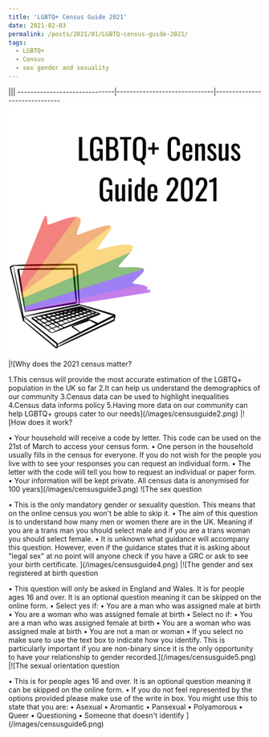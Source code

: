 ```yaml
---
title: 'LGBTQ+ Census Guide 2021'
date: 2021-02-03
permalink: /posts/2021/01/LGBTQ-census-guide-2021/
tags:
  - LGBTQ+
  - Census 
  - sex gender and sexuality 
---
```


|||
------------------------------|------------------------------|------------------------------
![LGBTQ+ Census Guide 2021](/images/censusguide1.png) |![Why does the 2021 census matter?

1.This census will provide the most accurate estimation of the LGBTQ+ population in the UK so far
2.It can help us understand the demographics of our community
3.Census data can be used to highlight inequalities 
4.Census data informs policy
5.Having more data on our community can help LGBTQ+ groups cater to our needs](/images/censusguide2.png) |![How does it work? 

•	Your household will receive a code by letter. This code can be used on the 21st of March to access your census form. 
•	One person in the household usually fills in the census for everyone. If you do not wish for the people you live with to see your responses you can request an individual form. 
•	The letter with the code will tell you how to request an individual or paper form. 
•	Your information will be kept private. 
All census data is anonymised for 100 
years](/images/censusguide3.png)
![The sex question

•	This is the only mandatory gender or sexuality question. This means that on the online census you won't be able to skip it. 
•	The aim of this question is to understand how many men or women there are in the UK. Meaning if you are a trans man you should select male and if you are a trans woman you should select female. 
•	It is unknown what guidance will accompany this question. However, even if the guidance states that it is asking about "legal sex" at no point will anyone check if you have a GRC or ask to see your birth certificate. 
](/images/censusguide4.png) |![The gender and sex registered at birth question

•	This question will only be asked in England and Wales. It is for people ages 16 and over. It is an optional question meaning it can be skipped on the online form.
•	Select yes if:
•	You are a man who was assigned male at birth
•	You are a woman who was assigned female at birth
•	Select no if: 
•	You are a man who was assigned female at birth
•	You are a woman who was assigned male at birth
•	You are not a man or woman
•	If you select no make sure to use the text box to indicate how you identify. This is particularly important if you are non-binary since it is the only opportunity to have your relationship to gender recorded.](/images/censusguide5.png) |![The sexual orientation question

•	This is for people ages 16 and over. It is an optional question meaning it can be skipped on the online form.
•	If you do not feel represented by the options provided please make use of the write in box. You might use this to state that you are:
•	Asexual 
•	Aromantic 
•	Pansexual
•	Polyamorous 
•	Queer
•	Questioning
•	Someone that doesn't identify 
](/images/censusguide6.png)